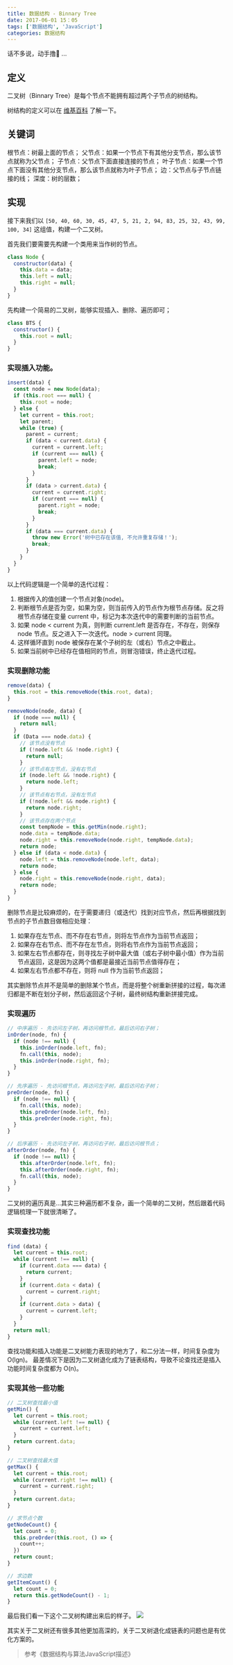 ```yaml
---
title: 数据结构 - Binnary Tree
date: 2017-06-01 15：05
tags: ['数据结构', 'JavaScript']
categories: 数据结构
---
```


话不多说，动手撸🌲 ...

<!-- more -->

## 定义
二叉树（Binnary Tree）是每个节点不能拥有超过两个子节点的树结构。

树结构的定义可以在 [维基百科](https://zh.wikipedia.org/wiki/%E6%A8%B9%E7%8B%80%E7%B5%90%E6%A7%8B) 了解一下。

## 关键词
根节点：树最上面的节点；
父节点：如果一个节点下有其他分支节点，那么该节点就称为父节点；
子节点：父节点下面直接连接的节点；
叶子节点：如果一个节点下面没有其他分支节点，那么该节点就称为叶子节点；
边：父节点与子节点链接的线；
深度：树的层数；

## 实现
接下来我们以 `[50, 40, 60, 30, 45, 47, 5, 21, 2, 94, 83, 25, 32, 43, 99, 100, 34]` 这组值，构建一个二叉树。

首先我们要需要先构建一个类用来当作树的节点。

```javascript
class Node {
  constructor(data) {
    this.data = data;
    this.left = null;
    this.right = null;
  }
}
```

先构建一个简易的二叉树，能够实现插入、删除、遍历即可；

```javascript
class BTS {
  constructor() {
    this.root = null;
  }
}
```

### 实现插入功能。
```javascript
insert(data) {
  const node = new Node(data);
  if (this.root === null) {
    this.root = node;
  } else {
    let current = this.root;
    let parent;
    while (true) {
      parent = current;
      if (data < current.data) {
        current = current.left;
        if (current === null) {
          parent.left = node;
          break;
        }
      }
      if (data > current.data) {
        current = current.right;
        if (current === null) {
          parent.right = node;
          break;
        }
      }
      if (data === current.data) {
        throw new Error('树中已存在该值, 不允许重复存储！');
        break;
      }
    }
  }
}
```
以上代码逻辑是一个简单的迭代过程：
1. 根据传入的值创建一个节点对象(node)。
2. 判断根节点是否为空，如果为空，则当前传入的节点作为根节点存储。反之将根节点存储在变量 current 中，标记为本次迭代中的需要判断的当前节点。
3. 如果 node < current 为真，则判断 current.left 是否存在，不存在，则保存 node 节点。反之进入下一次迭代。node > current 同理。
4. 这样循环直到 node 被保存在某个子树的左（或右）节点之中截止。
5. 如果当前树中已经存在值相同的节点，则冒泡错误，终止迭代过程。

### 实现删除功能
```javascript
remove(data) {
  this.root = this.removeNode(this.root, data);
}

removeNode(node, data) {
  if (node === null) {
    return null;
  }
  if (Data === node.data) {
    // 该节点没有节点
    if (!node.left && !node.right) {
      return null;
    }
    // 该节点有左节点，没有右节点
    if (node.left && !node.right) {
      return node.left;
    }
    // 该节点有右节点，没有左节点
    if (!node.left && node.right) {
      return node.right;
    }
    // 该节点存在两个节点
    const tempNode = this.getMin(node.right);
    node.data = tempNode.data;
    node.right = this.removeNode(node.right, tempNode.data);
    return node;
  } else if (data < node.data) {
    node.left = this.removeNode(node.left, data);
    return node;
  } else {
    node.right = this.removeNode(node.right, data);
    return node;
  }
}
```
删除节点是比较麻烦的，在于需要递归（或迭代）找到对应节点，然后再根据找到节点的子节点数目做相应处理：
1. 如果存在左节点、而不存在右节点，则将左节点作为当前节点返回；
2. 如果存在右节点、而不存在左节点，则将右节点作为当前节点返回；
3. 如果左右节点都存在，则寻找左子树中最大值（或右子树中最小值）作为当前节点返回，这是因为这两个值都是最接近当前节点值得存在；
4. 如果左右节点都不存在，则将 null 作为当前节点返回；

其实删除节点并不是简单的删除某个节点，而是将整个树重新拼接的过程，每次递归都是不断在划分子树，然后返回这个子树，最终树结构重新拼接完成。

### 实现遍历
```javascript
// 中序遍历 - 先访问左子树，再访问根节点，最后访问右子树；
inOrder(node, fn) {
  if (node !== null) {
    this.inOrder(node.left, fn);
    fn.call(this, node);
    this.inOrder(node.right, fn);
  }
}

// 先序遍历 - 先访问根节点，再访问左子树，最后访问右子树；
preOrder(node, fn) {
  if (node !== null) {
    fn.call(this, node);
    this.preOrder(node.left, fn);
    this.preOrder(node.right, fn);
  }
}

// 后序遍历 - 先访问左子树，再访问右子树，最后访问根节点；
afterOrder(node, fn) {
  if (node !== null) {
    this.afterOrder(node.left, fn);
    this.afterOrder(node.right, fn);
    fn.call(this, node);
  }
}
```
二叉树的遍历真是...其实三种遍历都不复杂，画一个简单的二叉树，然后跟着代码逻辑梳理一下就很清晰了。

### 实现查找功能
```javascript
find (data) {
  let current = this.root;
  while (current !== null) {
    if (current.data === data) {
      return current;
    }
    if (current.data < data) {
      current = current.right;
    }
    if (current.data > data) {
      current = current.left;
    }
  }
  return null;
}
```
查找功能和插入功能是二叉树能力表现的地方了，和二分法一样，时间复杂度为 O(lgn)。
最差情况下是因为二叉树退化成为了链表结构，导致不论查找还是插入功能时间复杂度都为 O(n)。

### 实现其他一些功能
```javascript
// 二叉树查找最小值
getMin() {
  let current = this.root;
  while (current.left !== null) {
    current = current.left;
  }
  return current.data;
}

// 二叉树查找最大值
getMax() {
  let current = this.root;
  while (current.right !== null) {
    current = current.right;
  }
  return current.data;
}

// 求节点个数
getNodeCount() {
  let count = 0;
  this.preOrder(this.root, () => {
    count++;
  })
  return count;
}

// 求边数
getItemCount() {
  let count = 0;
  return this.getNodeCount() - 1;
}
```

最后我们看一下这个二叉树构建出来后的样子。
![](http://7xro5v.com1.z0.glb.clouddn.com/binnaryTree.jpeg)

其实关于二叉树还有很多其他更加高深的，关于二叉树退化成链表的问题也是有优化方案的。

> 参考《数据结构与算法JavaScript描述》
